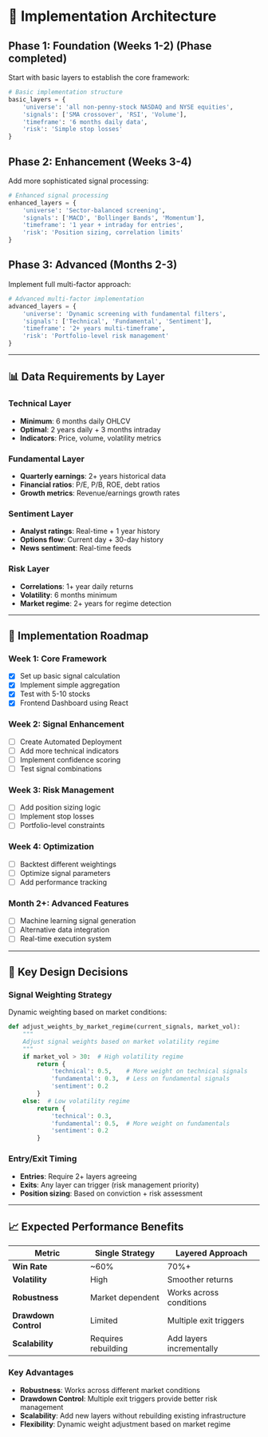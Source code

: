 # 🎯 Implementation Architecture

## Phase 1: Foundation (Weeks 1-2) (Phase completed)

Start with basic layers to establish the core framework:

```python
# Basic implementation structure
basic_layers = {
    'universe': 'all non-penny-stock NASDAQ and NYSE equities',
    'signals': ['SMA crossover', 'RSI', 'Volume'],
    'timeframe': '6 months daily data',
    'risk': 'Simple stop losses'
}
```

## Phase 2: Enhancement (Weeks 3-4)

Add more sophisticated signal processing:

```python
# Enhanced signal processing
enhanced_layers = {
    'universe': 'Sector-balanced screening',
    'signals': ['MACD', 'Bollinger Bands', 'Momentum'],
    'timeframe': '1 year + intraday for entries',
    'risk': 'Position sizing, correlation limits'
}
```

## Phase 3: Advanced (Months 2-3)

Implement full multi-factor approach:

```python
# Advanced multi-factor implementation
advanced_layers = {
    'universe': 'Dynamic screening with fundamental filters',
    'signals': ['Technical', 'Fundamental', 'Sentiment'],
    'timeframe': '2+ years multi-timeframe',
    'risk': 'Portfolio-level risk management'
}
```

---

## 📊 Data Requirements by Layer

### Technical Layer
- **Minimum**: 6 months daily OHLCV
- **Optimal**: 2 years daily + 3 months intraday
- **Indicators**: Price, volume, volatility metrics

### Fundamental Layer
- **Quarterly earnings**: 2+ years historical data
- **Financial ratios**: P/E, P/B, ROE, debt ratios
- **Growth metrics**: Revenue/earnings growth rates

### Sentiment Layer
- **Analyst ratings**: Real-time + 1 year history
- **Options flow**: Current day + 30-day history
- **News sentiment**: Real-time feeds

### Risk Layer
- **Correlations**: 1+ year daily returns
- **Volatility**: 6 months minimum
- **Market regime**: 2+ years for regime detection

---

## 🎯 Implementation Roadmap

### Week 1: Core Framework
- [x] Set up basic signal calculation
- [x] Implement simple aggregation
- [x] Test with 5-10 stocks
- [x] Frontend Dashboard using React

### Week 2: Signal Enhancement
- [ ] Create Automated Deployment
- [ ] Add more technical indicators
- [ ] Implement confidence scoring
- [ ] Test signal combinations

### Week 3: Risk Management
- [ ] Add position sizing logic
- [ ] Implement stop losses
- [ ] Portfolio-level constraints

### Week 4: Optimization
- [ ] Backtest different weightings
- [ ] Optimize signal parameters
- [ ] Add performance tracking

### Month 2+: Advanced Features
- [ ] Machine learning signal generation
- [ ] Alternative data integration
- [ ] Real-time execution system

---

## 🔧 Key Design Decisions

### Signal Weighting Strategy

Dynamic weighting based on market conditions:

```python
def adjust_weights_by_market_regime(current_signals, market_vol):
    """
    Adjust signal weights based on market volatility regime
    """
    if market_vol > 30:  # High volatility regime
        return {
            'technical': 0.5,    # More weight on technical signals
            'fundamental': 0.3,  # Less on fundamental signals
            'sentiment': 0.2
        }
    else:  # Low volatility regime
        return {
            'technical': 0.3,
            'fundamental': 0.5,  # More weight on fundamentals
            'sentiment': 0.2
        }
```

### Entry/Exit Timing
- **Entries**: Require 2+ layers agreeing
- **Exits**: Any layer can trigger (risk management priority)
- **Position sizing**: Based on conviction + risk assessment

---

## 📈 Expected Performance Benefits

| Metric | Single Strategy | Layered Approach |
|--------|----------------|------------------|
| **Win Rate** | ~60% | 70%+ |
| **Volatility** | High | Smoother returns |
| **Robustness** | Market dependent | Works across conditions |
| **Drawdown Control** | Limited | Multiple exit triggers |
| **Scalability** | Requires rebuilding | Add layers incrementally |

### Key Advantages
- **Robustness**: Works across different market conditions
- **Drawdown Control**: Multiple exit triggers provide better risk management
- **Scalability**: Add new layers without rebuilding existing infrastructure
- **Flexibility**: Dynamic weight adjustment based on market regime
